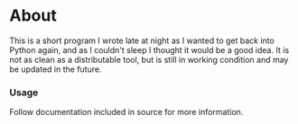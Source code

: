 # About
This is a short program I wrote late at night as I wanted to get back into Python again, and as I couldn't sleep
I thought it would be a good idea.
It is not as clean as a distributable tool, but is still in working condition and may be updated in the future.

### Usage 
Follow documentation included in source for more information.
